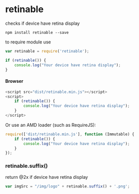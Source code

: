 # retinable


checks if device have retina display

```
npm install retinable --save
```

to require module use

```javascript
var retinable = require('retinable');

if (retinable()) {
    console.log("Your device have retina display");
}
```

#### Browser

```javascript
<script src="dist/retinable.min.js"></script>
<script>
    if (retinable()) {
        console.log("Your device have retina display");
    }
</script>
```

Or use an AMD loader (such as RequireJS):

```javascript
require(['dist/retinable.min.js'], function (Immutable) {
    if (retinable()) {
        console.log("Your device have retina display");
    }
});
```

### retinable.suffix()

return @2x if device have retina display

```javascript
var imgSrc = "/img/logo" + retinable.suffix() + '.png';
```
